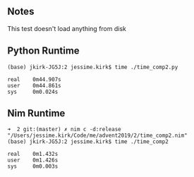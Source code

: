 ## Notes

This test doesn't load anything from disk

## Python Runtime

```
(base) jkirk-JG5J:2 jessime.kirk$ time ./time_comp2.py 

real    0m44.907s
user    0m44.861s
sys     0m0.024s
```

## Nim Runtime

```
➜  2 git:(master) ✗ nim c -d:release "/Users/jessime.kirk/Code/me/advent2019/2/time_comp2.nim"
(base) jkirk-JG5J:2 jessime.kirk$ time ./time_comp2

real    0m1.432s
user    0m1.426s
sys     0m0.003s

```